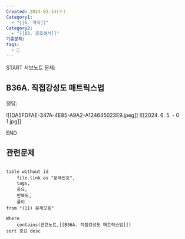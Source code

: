 ```yaml
---
Created: 2024-02-14(수)
Category1:
  - "[[6. 역학]]"
Category2:
  - "[[03. 골조해석]]"
기출문제: 
tags:
  - 🧮
---
```

START
서브노트
문제:  
## B36A. 직접강성도 매트릭스법 

정답: 

![[DA5FDFAE-347A-4E85-A9A2-A124645023E9.jpeg]]
![[2024. 6. 5. - 0 1.jpg]]
<!--ID: 1708484574593-->
END


## 관련문제
```dataview

table without id
	file.link as "문제번호",
	tags,
	중요,
	반복도,
	풀이
from "(11) 문제모음"

Where
	contains(관련노트,[[B36A. 직접강성도 매트릭스법]])
sort 중요 desc

```